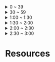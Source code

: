 
<!-- AFTER 30MIN -->
<details>
    <summary>0 ~ 39</summary>

# Register Renaming (0 ~ 10)
- We will talk about this later
# Python over C++ (10 ~ 13)  
- Quick, Not care about where things are going
# Performance & Hardware (13 ~ 19)
- Performance-aware programming vs. Optimization
# Compiler & CPU Designer (19 ~ 21)
# Real Code practice (21 ~ 23)
# Figure out waste for entire code (22 ~ 26)
- "How often is our CPU doing that "ADD" as opposed to everything else is doing" => leads waste problem
- Profiler
# Optimization (26 ~ 28)
- Think about limiting factors
- - EX: "CPU/sec" "bytes/sec" "what kind of cache" 
# Focusing on Asymptotic performance (28 ~ 29)
- O(N), O(N^2), O(NLogN), etc are important
# Performance (30 ~ 33)

</details>


<!-- AFTER 1HR -->
<details>
    <summary>30 ~ 59</summary>

# SIMD Signed/Unsigned (33 ~ 44)
- Twos complement
- m128i
- _mm_add_eqi32

# SIMD & Compiler (44 ~ 47)
- Auto-vectorization for some compiler (It's case by case)

# Intel & AMD for SIMD (47 ~ 50)
- Same
 
# CPU (50 ~ 56)
- Register
- - Scaler Value: 64 bits
- - SIMD (or Vector) Value: 256 or 512 bits

# SIMD vs. GPU (56 ~ 1:04)
- GPU is another SIMD CPU in your machine
- CPU => High Clock, High IPC
- GPU => Low Clock, More ALUs, More Queues, More Hyperthread
- GPU is more SIMD unit than CPU

</details>



<details>
    <summary>1:00 ~ 1:30</summary>

# Deterministic CPU (1:04 ~ 1:09)
- To maximize performance
 
# SSE & AVX (1:09 ~ 1:11)

# ARM CPU (1:11 ~ 1:15)
- ARM CPU is much more basic

# SIMD 32 BIT & Overflow (1:15 ~ 1:19)

# SSE & Clock Speed (1:19 - 1:21)

# SIMD & Hardware Compatibility (1:21 ~ 1:24)
- Not every PC has AVX512 support
- Use CPU ID let CPU tell what instruction they have

# Debug for SIMD (1:24 ~ 1:35)
- Only Debugging feature for CPU is assembly langauge
- CPU & Out-of-Order Operation
- Stall for Memory fence instruction

</details>



<details>
    <summary>1:30 ~ 2:00</summary>

# SIMD Array (1:35 ~ 1:43)
- "SHOT" "Tail"
- PAD
- Masking
- PACKED Instruction sets
- VECTOR Instruction sets
- Avoid Scalor loop if you can

# SIMD Circuit (1:43 ~ )

# ??? (1:44 ~) 

# Overhead using SIMD (1:45 - 1:50)
- no overhead but tends to be more latant
- Latency: How long it takes to compute
- Throughput: 

# Load Unit (1:50 ~ 1:54)

# CPU Design (1:54 ~ 2:01)
- Register file & Lane


</details>

<!-- CACHING -->
<details>
    <summary>2:00 ~ 2:30</summary>

# Controlling the Cache (2:01 ~ 2:09)
- You don't get very much for cache control
- You can give hints for what kind of cache you want to do 
- - 1. Pre-fetch instruction (Bring the value into the cache)
- - 2. Streaming instruction (Not going to read again, so don't store in L1, L2, or L3)
- - - - Streaming Load: 
- - - - Streamng Store: 
  
#  (2:09 ~ )


</details>

<!-- AFTER 3HR -->
<details>
    <summary>2:30 ~ 3:00</summary>

</details>


# Resources
